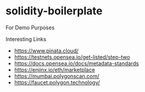 # solidity-boilerplate

For Demo Purposes

Interesting Links

 - https://www.pinata.cloud/
 - https://testnets.opensea.io/get-listed/step-two
 - https://docs.opensea.io/docs/metadata-standards
 - https://enjinx.io/eth/marketplace
 - https://mumbai.polygonscan.com/
 - https://faucet.polygon.technology/